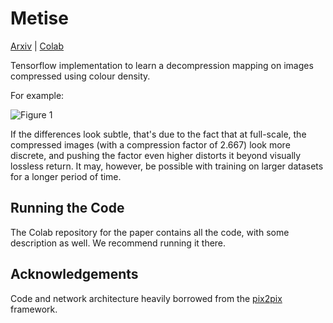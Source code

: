 # Metise

[Arxiv](https://arxiv.org/abs/2106.10542) | [Colab](https://colab.research.google.com/drive/1eIQfcljLeq5gWOipm9fyuVoVvX0zenLZ)

Tensorflow implementation to learn a decompression mapping on images compressed using colour density.

For example:

![Figure 1](https://imgur.com/Jpwz78i.png)

If the differences look subtle, that's due to the fact that at full-scale, the compressed images (with a compression factor of 2.667) look more discrete, and pushing the factor even higher distorts it beyond visually lossless return.  It may, however, be possible with training on larger datasets for a longer period of time.

## Running the Code 

The Colab repository for the paper contains all the code, with some description as well.  We recommend running it there.

## Acknowledgements

Code and network architecture heavily borrowed from the [pix2pix](https://github.com/phillipi/pix2pix) framework.
